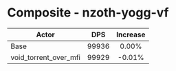 # Composite - nzoth-yogg-vf
| Actor | DPS | Increase |
|---|:---:|:---:|
|Base|99936|0.00%|
|void_torrent_over_mfi|99929|-0.01%|
